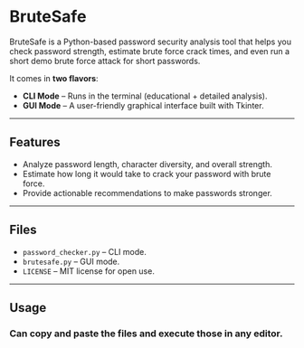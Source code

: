 #  BruteSafe

BruteSafe is a Python-based password security analysis tool that helps you check password strength, estimate brute force crack times, and even run a short demo brute force attack for short passwords.

It comes in **two flavors**:
- **CLI Mode** – Runs in the terminal (educational + detailed analysis).
- **GUI Mode** – A user-friendly graphical interface built with Tkinter.

---

##  Features
- Analyze password length, character diversity, and overall strength.
- Estimate how long it would take to crack your password with brute force.
- Provide actionable recommendations to make passwords stronger.

---

##  Files
- `password_checker.py` – CLI mode.
- `brutesafe.py` – GUI mode.
- `LICENSE` – MIT license for open use.

---

##  Usage

### Can copy and paste the files and execute those in any editor.
